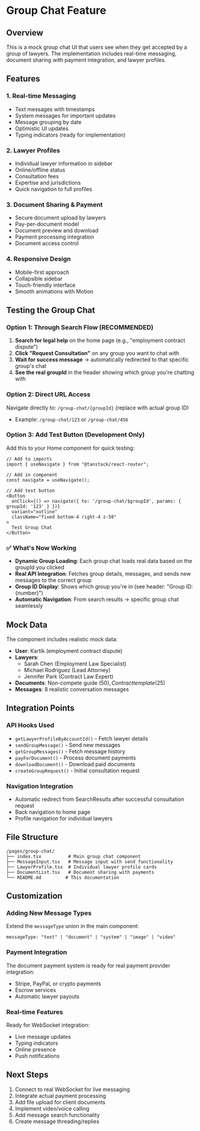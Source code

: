# Group Chat Feature

## Overview
This is a mock group chat UI that users see when they get accepted by a group of lawyers. The implementation includes real-time messaging, document sharing with payment integration, and lawyer profiles.

## Features

### 1. **Real-time Messaging**
- Text messages with timestamps
- System messages for important updates
- Message grouping by date
- Optimistic UI updates
- Typing indicators (ready for implementation)

### 2. **Lawyer Profiles**
- Individual lawyer information in sidebar
- Online/offline status
- Consultation fees
- Expertise and jurisdictions
- Quick navigation to full profiles

### 3. **Document Sharing & Payment**
- Secure document upload by lawyers
- Pay-per-document model
- Document preview and download
- Payment processing integration
- Document access control

### 4. **Responsive Design**
- Mobile-first approach
- Collapsible sidebar
- Touch-friendly interface
- Smooth animations with Motion

## Testing the Group Chat

### Option 1: **Through Search Flow (RECOMMENDED)**
1. **Search for legal help** on the home page (e.g., "employment contract dispute")
2. **Click "Request Consultation"** on any group you want to chat with
3. **Wait for success message** → automatically redirected to that specific group's chat
4. **See the real groupId** in the header showing which group you're chatting with

### Option 2: Direct URL Access
Navigate directly to: `/group-chat/{groupId}` (replace with actual group ID)
- Example: `/group-chat/123` or `/group-chat/456`

### Option 3: Add Test Button (Development Only)
Add this to your Home component for quick testing:

```tsx
// Add to imports
import { useNavigate } from "@tanstack/react-router";

// Add in component
const navigate = useNavigate();

// Add test button
<Button 
  onClick={() => navigate({ to: '/group-chat/$groupId', params: { groupId: '123' } })}
  variant="outline"
  className="fixed bottom-4 right-4 z-50"
>
  Test Group Chat
</Button>
```

### ✅ **What's Now Working**
- **Dynamic Group Loading**: Each group chat loads real data based on the groupId you clicked
- **Real API Integration**: Fetches group details, messages, and sends new messages to the correct group
- **Group ID Display**: Shows which group you're in (see header: "Group ID: {number}")
- **Automatic Navigation**: From search results → specific group chat seamlessly

## Mock Data

The component includes realistic mock data:
- **User**: Kartik (employment contract dispute)
- **Lawyers**: 
  - Sarah Chen (Employment Law Specialist)
  - Michael Rodriguez (Lead Attorney) 
  - Jennifer Park (Contract Law Expert)
- **Documents**: Non-compete guide ($50), Contract template ($25)
- **Messages**: 8 realistic conversation messages

## Integration Points

### API Hooks Used
- `getLawyerProfileByAccountId()` - Fetch lawyer details
- `sendGroupMessage()` - Send new messages
- `getGroupMessages()` - Fetch message history
- `payForDocument()` - Process document payments
- `downloadDocument()` - Download paid documents
- `createGroupRequest()` - Initial consultation request

### Navigation Integration
- Automatic redirect from SearchResults after successful consultation request
- Back navigation to home page
- Profile navigation for individual lawyers

## File Structure
```
/pages/group-chat/
├── index.tsx          # Main group chat component
├── MessageInput.tsx   # Message input with send functionality
├── LawyerProfile.tsx  # Individual lawyer profile cards
├── DocumentList.tsx   # Document sharing with payments
└── README.md         # This documentation
```

## Customization

### Adding New Message Types
Extend the `messageType` union in the main component:
```tsx
messageType: "text" | "document" | "system" | "image" | "video"
```

### Payment Integration
The document payment system is ready for real payment provider integration:
- Stripe, PayPal, or crypto payments
- Escrow services
- Automatic lawyer payouts

### Real-time Features
Ready for WebSocket integration:
- Live message updates
- Typing indicators
- Online presence
- Push notifications

## Next Steps
1. Connect to real WebSocket for live messaging
2. Integrate actual payment processing
3. Add file upload for client documents
4. Implement video/voice calling
5. Add message search functionality
6. Create message threading/replies
